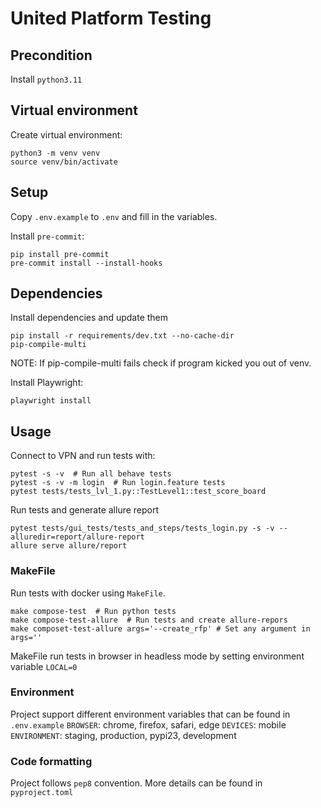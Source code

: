 # United Platform Testing

## Precondition
Install `python3.11`

## Virtual environment
Create virtual environment:

    python3 -m venv venv 
    source venv/bin/activate

## Setup

Copy `.env.example` to `.env` and fill in the variables.

Install `pre-commit`:

    pip install pre-commit
    pre-commit install --install-hooks

## Dependencies

Install dependencies and update them

    pip install -r requirements/dev.txt --no-cache-dir
    pip-compile-multi

NOTE: If pip-compile-multi fails check if program kicked you out of venv. 


Install Playwright:

    playwright install


## Usage

Connect to VPN and run tests with:

    pytest -s -v  # Run all behave tests
    pytest -s -v -m login  # Run login.feature tests
    pytest tests/tests_lvl_1.py::TestLevel1::test_score_board

Run tests and generate allure report

    pytest tests/gui_tests/tests_and_steps/tests_login.py -s -v --alluredir=report/allure-report 
    allure serve allure/report

### MakeFile
Run tests with docker using `MakeFile`.

    make compose-test  # Run python tests
    make compose-test-allure  # Run tests and create allure-repors
    make composet-test-allure args='--create_rfp' # Set any argument in args=''

MakeFile run tests in browser in headless mode by setting environment variable `LOCAL=0`

### Environment
Project support different environment variables that can be found in `.env.example`
`BROWSER`: chrome, firefox, safari, edge
`DEVICES`: mobile
`ENVIRONMENT`: staging, production, pypi23, development


### Code formatting
Project follows `pep8` convention. More details can be found in `pyproject.toml`
